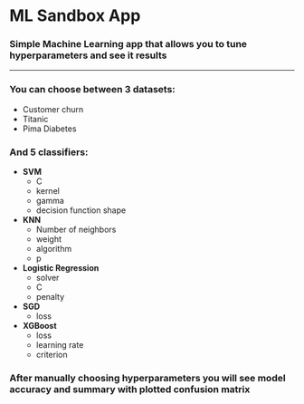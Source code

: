 # ML Sandbox App
### Simple Machine Learning app that allows you to tune hyperparameters and see it results

---------------------------------------------------------------------------------------

### You can choose between 3 datasets:
- Customer churn
- Titanic 
- Pima Diabetes

### And 5 classifiers:
- **SVM**
  - C
  - kernel
  - gamma
  - decision function shape
- **KNN**
  - Number of neighbors
  - weight
  - algorithm
  - p
- **Logistic Regression**
  - solver
  - C
  - penalty
- **SGD**
  - loss
- **XGBoost**
  - loss
  - learning rate
  - criterion

### After manually choosing hyperparameters you will see model accuracy and summary with plotted confusion matrix

